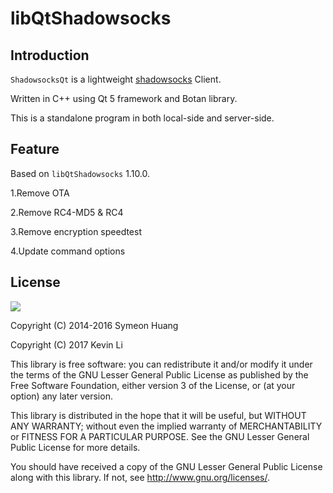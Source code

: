 libQtShadowsocks
================

Introduction
------------

`ShadowsocksQt` is a lightweight [shadowsocks][ss] Client.

Written in C++ using Qt 5 framework and Botan library.

This is a standalone program in both local-side and server-side.

[ss]: http://shadowsocks.org


Feature
-------

Based on `libQtShadowsocks` 1.10.0.

1.Remove OTA

2.Remove RC4-MD5 & RC4

3.Remove encryption speedtest

4.Update command options


License
-------

![](http://www.gnu.org/graphics/lgplv3-147x51.png)

Copyright (C) 2014-2016 Symeon Huang

Copyright (C) 2017 Kevin Li

This library is free software: you can redistribute it and/or modify
it under the terms of the GNU Lesser General Public License as
published by the Free Software Foundation, either version 3 of the
License, or (at your option) any later version.

This library is distributed in the hope that it will be useful,
but WITHOUT ANY WARRANTY; without even the implied warranty of
MERCHANTABILITY or FITNESS FOR A PARTICULAR PURPOSE.  See the
GNU Lesser General Public License for more details.

You should have received a copy of the GNU Lesser General Public License
along with this library. If not, see <http://www.gnu.org/licenses/>.
